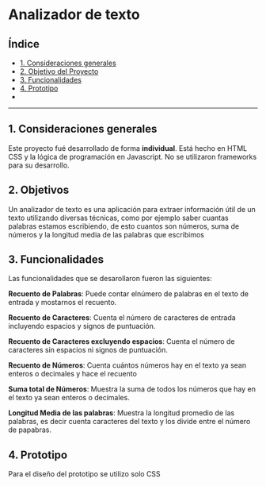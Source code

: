 # Analizador de texto

## Índice

* [1. Consideraciones generales](#1-consideraciones-generales)
* [2. Objetivo del Proyecto](#2-preámbulo)
* [3. Funcionalidades](#3-funcionalidades)
* [4. Prototipo](#4-prototipo)
* 


***

## 1. Consideraciones generales

Este proyecto fué desarrollado  de forma **individual**.
Está hecho en HTML CSS y la lógica de programación en Javascript.
No se utilizaron frameworks para su desarrollo.

## 2. Objetivos

Un analizador de texto es una aplicación para extraer información útil de un
texto utilizando diversas técnicas, como por ejemplo saber cuantas palabras 
estamos escribiendo, de esto cuantos son números, suma de números y la longitud 
media de las palabras que escribimos


## 3. Funcionalidades

Las funcionalidades que se desarollaron fueron las siguientes:

   **Recuento de Palabras**: Puede contar elnúmero de palabras en el texto de
   entrada y mostarnos el recuento.

   **Recuento de Caracteres**: Cuenta el número de caracteres de entrada incluyendo
   espacios y signos de puntuación.

   **Recuento de Caracteres excluyendo espacios**: Cuenta el número de caracteres sin espacios
   ni signos de puntuación.

   **Recuento de Números**: Cuenta cuántos números hay en el texto ya sean enteros o decimales y
   hace el recuento

   **Suma total de Números**: Muestra la suma de todos los números que hay en el texto ya sean
   enteros o decimales.

   **Longitud Media de las palabras**: Muestra la longitud promedio de las palabras, es decir cuenta 
   caracteres del texto y los divide entre el número de papabras.

## 4. Prototipo

Para el diseño del prototipo se utilizo solo CSS



